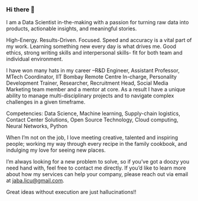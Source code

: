 ### Hi there 👋

<!--
**jababanik/jababanik** is a ✨ _special_ ✨ repository because its `README.md` (this file) appears on your GitHub profile.

Here are some ideas to get you started:

- 🔭 I’m currently working on ...
🌱 I’m currently relearning Machine learning
- 👯 I’m looking to collaborate on ...
- 🤔 I’m looking for help with ...
- 💬 Ask me about ...
- 📫 How to reach me: ...
- 😄 Pronouns: ...
- ⚡ Fun fact: ...
-->

I am a Data Scientist in-the-making with a passion for turning raw data into products, actionable insights, and meaningful stories.

High-Energy. Results-Driven. Focused.
Speed and accuracy is a vital part of my work.
Learning something new every day is what drives me.
Good ethics, strong writing skills and interpersonal skills- fit for both team and individual environment.

I have won many hats in my career –R&D Engineer, Assistant Professor, MTech Coordinator, IIT Bombay Remote Centre In-charge, Personality Development Trainer, Researcher, Recruitment Head, Social Media Marketing team member and a mentor at core. As a result I have a unique ability to manage multi-disciplinary projects and to navigate complex challenges in a given timeframe.

Competencies: Data Science, Machine learning, Supply-chain logistics, Contact Center Solutions, Open Source Technology, Cloud computing, Neural Networks, Python

When I’m not on the job, I love meeting creative, talented and inspiring people; working my way through every recipe in the family cookbook, and indulging my love for seeing new places.

I’m always looking for a new problem to solve, so if you’ve got a doozy you need hand with, feel free to contact me directly. If you’d like to learn more about how my services can help your company, please reach out via email at jaba.licu@gmail.com.

Great ideas without execution are just hallucinations!!
